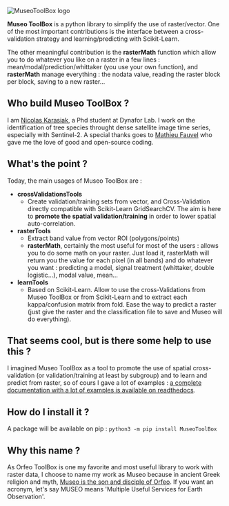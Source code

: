 ![MuseoToolBox logo](https://github.com/lennepkade/MuseoToolBox/raw/master/metadata/museoToolBox_logo_128.png)

**Museo ToolBox** is a python library to simplify the use of raster/vector. One of the most important contributions is the interface between a cross-validation strategy and learning/predicting with Scikit-Learn. 

The other meaningful contribution is the **rasterMath** function which allow you to do whatever you like on a raster in a few lines : mean/modal/prediction/whittaker (you use your own function), and **rasterMath** manage everything : the nodata value, reading the raster block per block, saving to a new raster...

## Who build Museo ToolBox ?
I am [Nicolas Karasiak](http://www.karasiak.net), a Phd student at Dynafor Lab. I work on the identification of tree species throught dense satellite image time series, especially with Sentinel-2. A special thanks goes to [Mathieu Fauvel](http://fauvel.mathieu.free.fr/) who gave me the love of good and open-source coding.

## What's the point ?
Today, the main usages of Museo ToolBox are :
- **crossValidationsTools**
  - Create validation/training sets from vector, and Cross-Validation directly compatible with Scikit-Learn GridSearchCV. The aim is here to **promote the spatial validation/training** in order to lower spatial auto-correlation.
- **rasterTools**
  - Extract band value from vector ROI (polygons/points)
  - **rasterMath**, certainly the most useful for most of the users : allows you to do some math on your raster. Just load it, rasterMath will return you the value for each pixel (in all bands) and do whatever you want : predicting a model, signal treatment (whittaker, double logistic...), modal value, mean...
- **learnTools**
  - Based on Scikit-Learn. Allow to use the cross-Validations from Museo ToolBox or from Scikit-Learn and to extract each kappa/confusion matrix from fold. Ease the way to predict a raster (just give the raster and the classification file to save and Museo will do everything).

## That seems cool, but is there some help to use this ?
I imagined Museo ToolBox as a tool to promote the use of spatial cross-validation (or validation/training at least by subgroup) and to learn and predict from raster, so of cours I gave a lot of examples : [a complete documentation with a lot of examples is available on readthedocs](https://museotoolbox.readthedocs.org/).

## How do I install it ?
A package will be available on pip : 
`python3 -m pip install MuseoToolBox` 

## Why this name ?
As Orfeo ToolBox is one my favorite and most useful library to work with raster data, I choose to name my work as Museo because in ancient Greek religion and myth, [Museo is the son and disciple of Orfeo](https://it.wikipedia.org/wiki/Museo_(autore_mitico)). If you want an acronym, let's say MUSEO means 'Multiple Useful Services for Earth Observation'.
